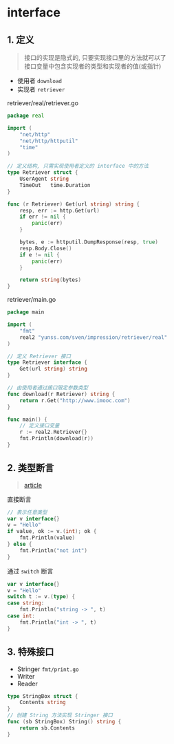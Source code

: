 # interface

## 1. 定义
> 接口的实现是隐式的, 只要实现接口里的方法就可以了  
接口变量中包含实现者的类型和实现者的值(或指针)

- 使用者 `download`
- 实现者 `retriever`

retriever/real/retriever.go
```go
package real

import (
	"net/http"
	"net/http/httputil"
	"time"
)

// 定义结构, 只需实现使用者定义的 interface 中的方法
type Retriever struct {
	UserAgent string
	TimeOut   time.Duration
}

func (r Retriever) Get(url string) string {
	resp, err := http.Get(url)
	if err != nil {
		panic(err)
	}

	bytes, e := httputil.DumpResponse(resp, true)
	resp.Body.Close()
	if e != nil {
		panic(err)
	}

	return string(bytes)
}

```

retriever/main.go
```go
package main

import (
	"fmt"
	real2 "yunss.com/sven/impression/retriever/real"
)

// 定义 Retriever 接口
type Retriever interface {
	Get(url string) string
}

// 由使用者通过接口限定参数类型
func download(r Retriever) string {
	return r.Get("http://www.imooc.com")
}

func main() {
    // 定义接口变量
	r := real2.Retriever{}
	fmt.Println(download(r))
}
```

## 2. 类型断言
> [article](https://studygolang.com/articles/3314)

直接断言
```go
// 表示任意类型
var v interface{}
v = "Hello"
if value, ok := v.(int); ok {
    fmt.Println(value)
} else {
    fmt.Println("not int")
}
```

通过 `switch` 断言
```go
var v interface{}
v = "Hello"
switch t := v.(type) {
case string:
    fmt.Println("string -> ", t)
case int:
    fmt.Println("int -> ", t)
}
```

## 3. 特殊接口
- Stringer `fmt/print.go`
- Writer
- Reader

```go
type StringBox struct {
	Contents string
}
// 创建 String 方法实现 Stringer 接口
func (sb StringBox) String() string {
	return sb.Contents
}
```
